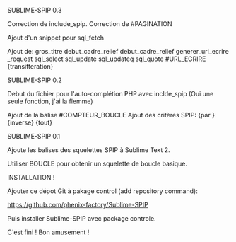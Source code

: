 SUBLIME-SPIP 0.3

Correction de include_spip.
Correction de #PAGINATION

Ajout d'un snippet pour sql_fetch

Ajout de: 
gros_titre
debut_cadre_relief
debut_cadre_relief
generer_url_ecrire
_request
sql_select
sql_update
sql_updateq
sql_quote
\#URL_ECRIRE
{transitteration}

SUBLIME-SPIP 0.2

Debut du fichier pour l'auto-complétion PHP avec inclde_spip (Oui une seule fonction, j'ai la flemme)

Ajout de la balise #COMPTEUR_BOUCLE
Ajout des critères SPIP:
{par }
{inverse}
{tout}

SUBLIME-SPIP 0.1

Ajoute les balises des squelettes SPIP à Sublime Text 2.

Utiliser BOUCLE pour obtenir un squelette de boucle basique.

INSTALLATION !

Ajouter ce dépot Git à pakage control (add repository command):

https://github.com/phenix-factory/Sublime-SPIP

Puis installer Sublime-SPIP avec package controle.

C'est fini ! Bon amusement !